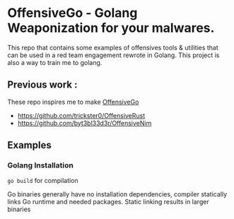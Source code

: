 # OffensiveGo - Golang Weaponization for your malwares.

This repo that contains some examples of offensives tools & utilities that can be used in a red team engagement rewrote in Golang. This project is also a way to train me to golang.

## Previous work :

These repo inspires me to make [OffensiveGo](https://github.com/RistBS/OffensiveGo)

- https://github.com/trickster0/OffensiveRust
- https://github.com/byt3bl33d3r/OffensiveNim


## Examples 


### Golang Installation


`go build` for compilation 

Go binaries generally have no installation dependencies, compiler statically links Go runtime and needed packages. Static linking results in larger binaries
